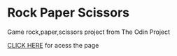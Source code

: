 # Rock Paper Scissors
 
Game rock,paper,scissors project from The Odin Project

<a href="https://pedroaloonso.github.io/Rock-Paper-Scissors/" target="_blank">CLICK HERE</a> for acess the page
